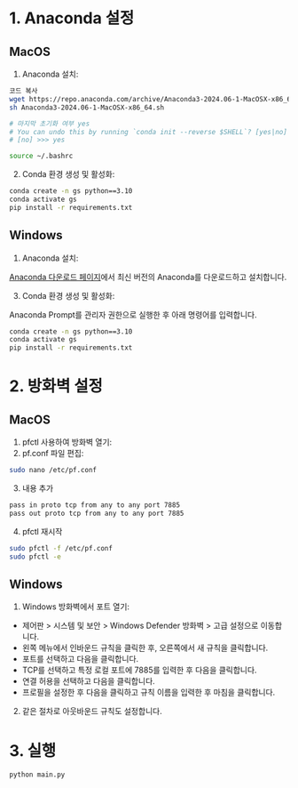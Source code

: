 # 1. Anaconda 설정
## MacOS
1. Anaconda 설치:

```Bash
코드 복사
wget https://repo.anaconda.com/archive/Anaconda3-2024.06-1-MacOSX-x86_64.sh
sh Anaconda3-2024.06-1-MacOSX-x86_64.sh

# 마지막 초기화 여부 yes
# You can undo this by running `conda init --reverse $SHELL`? [yes|no]
# [no] >>> yes 

source ~/.bashrc
```
2. Conda 환경 생성 및 활성화:
```Bash
conda create -n gs python==3.10
conda activate gs 
pip install -r requirements.txt 
````

## Windows
1. Anaconda 설치:

[Anaconda 다운로드 페이지](https://www.anaconda.com/download/success)에서 최신 버전의 Anaconda를 다운로드하고 설치합니다.

3. Conda 환경 생성 및 활성화:

Anaconda Prompt를 관리자 권한으로 실행한 후 아래 명령어를 입력합니다.
```Bash
conda create -n gs python==3.10
conda activate gs 
pip install -r requirements.txt
```

# 2. 방화벽 설정
## MacOS
1. pfctl 사용하여 방화벽 열기:
2. pf.conf 파일 편집:
```Bash
sudo nano /etc/pf.conf
```
3. 내용 추가
```Bash
pass in proto tcp from any to any port 7885
pass out proto tcp from any to any port 7885 
```
4. pfctl 재시작
```Bash
sudo pfctl -f /etc/pf.conf
sudo pfctl -e 
```

## Windows
1. Windows 방화벽에서 포트 열기:
* 제어판 > 시스템 및 보안 > Windows Defender 방화벽 > 고급 설정으로 이동합니다.
* 왼쪽 메뉴에서 인바운드 규칙을 클릭한 후, 오른쪽에서 새 규칙을 클릭합니다.
* 포트를 선택하고 다음을 클릭합니다.
* TCP를 선택하고 특정 로컬 포트에 7885를 입력한 후 다음을 클릭합니다.
* 연결 허용을 선택하고 다음을 클릭합니다.
* 프로필을 설정한 후 다음을 클릭하고 규칙 이름을 입력한 후 마침을 클릭합니다.
2. 같은 절차로 아웃바운드 규칙도 설정합니다.

# 3. 실행
```Bash
python main.py
```
